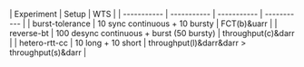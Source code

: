 | Experiment | Setup | WTS |
| ----------- | ----------- | ----------- | ----------- |
| burst-tolerance | 10 sync continuous + 10 bursty | FCT(b)&uarr |
| reverse-bt | 100 desync continuous + burst (50 bursty) | throughput(c)&darr |
| hetero-rtt-cc | 10 long + 10 short | throughput(l)&darr&darr > throughput(s)&darr |
